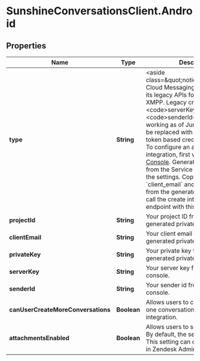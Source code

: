 # SunshineConversationsClient.Android

## Properties

Name | Type | Description | Notes
------------ | ------------- | ------------- | -------------
**type** | **String** | &lt;aside class&#x3D;\&quot;notice\&quot;&gt;Firebase Cloud Messaging has deprecated its legacy APIs for HTTP and XMPP. Legacy credentials &lt;code&gt;serverKey&lt;/code&gt; and &lt;code&gt;senderId&lt;/code&gt; will stop working as of June 2024 and must be replaced with OAuth 2.0 access token based credentials.&lt;/aside&gt;  To configure an android integration, first visit the [Firebase Console](https://console.firebase.google.com/).  Generate a private key from the Service accounts tab in the settings.  Copy the &#x60;project_id&#x60;, &#x60;client_email&#x60; and &#x60;private_key&#x60; from the generated JSON file and call the create integrations endpoint with this data.  | [optional] [default to &#39;android&#39;]
**projectId** | **String** | Your project ID from your generated private key file. | [optional] 
**clientEmail** | **String** | Your client email from your generated private key file. | [optional] 
**privateKey** | **String** | Your private key from your generated private key file. | [optional] 
**serverKey** | **String** | Your server key from the fcm console. | [optional] 
**senderId** | **String** | Your sender id from the fcm console. | [optional] 
**canUserCreateMoreConversations** | **Boolean** | Allows users to create more than one conversation on the android integration. | [optional] 
**attachmentsEnabled** | **Boolean** | Allows users to send attachments. By default, the setting is set to true. This setting can only be configured in Zendesk Admin Center.  | [optional] [readonly] 


